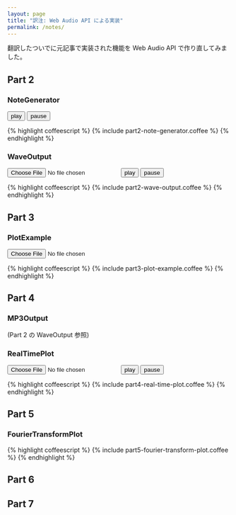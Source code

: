 ```yaml
---
layout: page
title: "訳注: Web Audio API による実装"
permalink: /notes/
---
```


<script type="text/javascript" src="/ja-odt-trans/js/coffee-script.js"></script>
<script type="text/javascript" src="/ja-odt-trans/js/plot.js"></script>

翻訳したついでに元記事で実装された機能を Web Audio API で作り直してみました。

## Part 2

### NoteGenerator

<script type="text/coffeescript">
{% include part2-note-generator.coffee %}
</script>

<button id="part2-note-generator-play">play</button>
<button id="part2-note-generator-pause">pause</button>

{% highlight coffeescript %}
{% include part2-note-generator.coffee %}
{% endhighlight %}

### WaveOutput

<script type="text/coffeescript">
{% include part2-wave-output.coffee %}
</script>

<input id="part2-wave-output-file" type="file">
<button id="part2-wave-output-play">play</button>
<button id="part2-wave-output-pause">pause</button>

{% highlight coffeescript %}
{% include part2-wave-output.coffee %}
{% endhighlight %}

## Part 3

### PlotExample

<script type="text/coffeescript">
{% include part3-plot-example.coffee %}
</script>

<input id="part3-plot-example-file" type="file"><br />
<canvas id="part3-plot-example-canvas" style="width:512px; height:512px" />

{% highlight coffeescript %}
{% include part3-plot-example.coffee %}
{% endhighlight %}

## Part 4

### MP3Output

(Part 2 の WaveOutput 参照)

### RealTimePlot

<script type="text/coffeescript">
{% include part4-real-time-plot.coffee %}
</script>

<input id="part4-real-time-plot-file" type="file">
<button id="part4-real-time-plot-play">play</button>
<button id="part4-real-time-plot-pause">pause</button><br />
<canvas id="part4-real-time-plot-canvas" style="width:512px; height:512px;" />

{% highlight coffeescript %}
{% include part4-real-time-plot.coffee %}
{% endhighlight %}

## Part 5

### FourierTransformPlot

<script type="text/coffeescript">
{% include part5-fourier-transform-plot.coffee %}
</script>

<canvas id="part5-fourier-transform-plot-canvas" style="width:512px; height:512px;" />

{% highlight coffeescript %}
{% include part5-fourier-transform-plot.coffee %}
{% endhighlight %}

## Part 6

## Part 7
